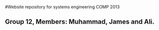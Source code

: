 #Website repository for systems engineering COMP 2013
## Group 12, Members: Muhammad, James and Ali.
